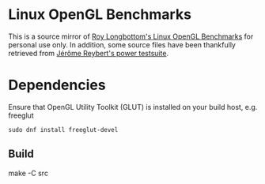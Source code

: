 # Linux OpenGL Benchmarks
This is a source mirror of [Roy Longbottom's Linux OpenGL Benchmarks](http://www.roylongbottom.org.uk/linux%20opengl%20benchmarks.htm) for personal use only.
In addition, some source files have been thankfully retrieved from [Jérôme Reybert's power testsuite](https://github.com/jreybert/power).

# Dependencies
Ensure that OpenGL Utility Toolkit (GLUT) is installed on your build host, e.g. freeglut
```
sudo dnf install freeglut-devel
```

## Build
make -C src

